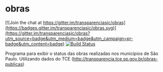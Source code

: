 # obras

[![Join the chat at https://gitter.im/transparenciasjc/obras](https://badges.gitter.im/transparenciasjc/obras.svg)](https://gitter.im/transparenciasjc/obras?utm_source=badge&utm_medium=badge&utm_campaign=pr-badge&utm_content=badge)
[![Build Status](https://travis-ci.org/transparenciasjc/obras.svg?branch=master)](https://travis-ci.org/transparenciasjc/obras)

Programa para exibir o status das obras realizadas nos municípios de São Paulo. Utilizando dados do TCE (http://transparencia.tce.sp.gov.br/obras-publicas)
